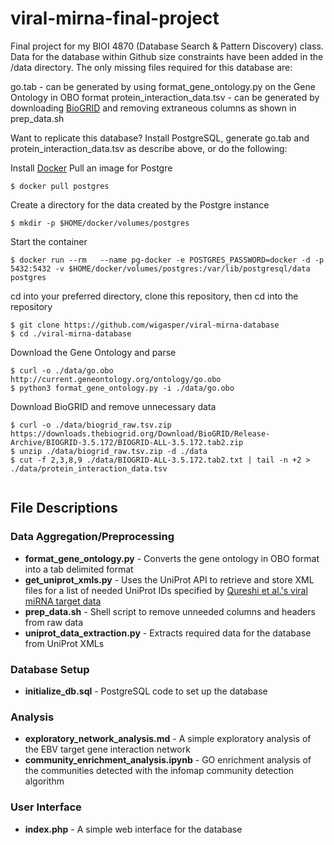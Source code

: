 # viral-mirna-final-project
Final project for my BIOI 4870 (Database Search & Pattern Discovery) class. Data for the database within Github size constraints have been added in the /data directory. The only missing files required for this database are:

go.tab - can be generated by using format_gene_ontology.py on the Gene Ontology in OBO format
protein_interaction_data.tsv - can be generated by downloading [BioGRID](https://downloads.thebiogrid.org/BioGRID/Release-Archive/BIOGRID-3.5.172/) and removing extraneous columns as shown in prep_data.sh

Want to replicate this database? Install PostgreSQL, generate go.tab and protein_interaction_data.tsv as describe above, or do the following:

Install [Docker](https://www.docker.com/)
Pull an image for Postgre
```
$ docker pull postgres
```
Create a directory for the data created by the Postgre instance
```
$ mkdir -p $HOME/docker/volumes/postgres
```
Start the container
```
$ docker run --rm   --name pg-docker -e POSTGRES_PASSWORD=docker -d -p 5432:5432 -v $HOME/docker/volumes/postgres:/var/lib/postgresql/data  postgres
```
cd into your preferred directory, clone this repository, then cd into the repository
```
$ git clone https://github.com/wigasper/viral-mirna-database
$ cd ./viral-mirna-database
```
Download the Gene Ontology and parse
```
$ curl -o ./data/go.obo http://current.geneontology.org/ontology/go.obo
$ python3 format_gene_ontology.py -i ./data/go.obo
```
Download BioGRID and remove unnecessary data
```
$ curl -o ./data/biogrid_raw.tsv.zip https://downloads.thebiogrid.org/Download/BioGRID/Release-Archive/BIOGRID-3.5.172/BIOGRID-ALL-3.5.172.tab2.zip
$ unzip ./data/biogrid_raw.tsv.zip -d ./data
$ cut -f 2,3,8,9 ./data/BIOGRID-ALL-3.5.172.tab2.txt | tail -n +2 > ./data/protein_interaction_data.tsv
```

```

```
## File Descriptions
### Data Aggregation/Preprocessing
* **format_gene_ontology.py** - Converts the gene ontology in OBO format into a tab delimited format  
* **get_uniprot_xmls.py** - Uses the UniProt API to retrieve and store XML files for a list of needed UniProt IDs specified by [Qureshi et al.'s viral miRNA target data](http://crdd.osdd.net/servers/virmirna/)   
* **prep_data.sh** - Shell script to remove unneeded columns and headers from raw data  
* **uniprot_data_extraction.py** - Extracts required data for the database from UniProt XMLs  

### Database Setup
* **initialize_db.sql** - PostgreSQL code to set up the database 

### Analysis
* **exploratory_network_analysis.md** - A simple exploratory analysis of the EBV target gene interaction network
* **community_enrichment_analysis.ipynb** - GO enrichment analysis of the communities detected with the infomap community detection algorithm

### User Interface
* **index.php** - A simple web interface for the database
